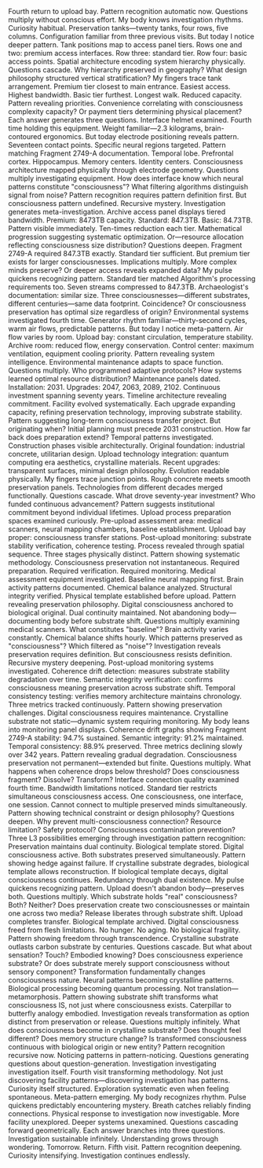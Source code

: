 Fourth return to upload bay. Pattern recognition automatic now. Questions multiply without conscious effort. My body knows investigation rhythms. Curiosity habitual.
Preservation tanks—twenty tanks, four rows, five columns. Configuration familiar from three previous visits. But today I notice deeper pattern. Tank positions map to access panel tiers. Rows one and two: premium access interfaces. Row three: standard tier. Row four: basic access points. Spatial architecture encoding system hierarchy physically. Questions cascade. Why hierarchy preserved in geography? What design philosophy structured vertical stratification?
My fingers trace tank arrangement. Premium tier closest to main entrance. Easiest access. Highest bandwidth. Basic tier furthest. Longest walk. Reduced capacity. Pattern revealing priorities. Convenience correlating with consciousness complexity capacity? Or payment tiers determining physical placement? Each answer generates three questions.
Interface helmet examined. Fourth time holding this equipment. Weight familiar—2.3 kilograms, brain-contoured ergonomics. But today electrode positioning reveals pattern. Seventeen contact points. Specific neural regions targeted. Pattern matching Fragment 2749-A documentation. Temporal lobe. Prefrontal cortex. Hippocampus. Memory centers. Identity centers. Consciousness architecture mapped physically through electrode geometry.
Questions multiply investigating equipment. How does interface know which neural patterns constitute "consciousness"? What filtering algorithms distinguish signal from noise? Pattern recognition requires pattern definition first. But consciousness pattern undefined. Recursive mystery. Investigation generates meta-investigation.
Archive access panel displays tiered bandwidth. Premium: 8473TB capacity. Standard: 847.3TB. Basic: 84.73TB. Pattern visible immediately. Ten-times reduction each tier. Mathematical progression suggesting systematic optimization. Or—resource allocation reflecting consciousness size distribution? Questions deepen. Fragment 2749-A required 847.3TB exactly. Standard tier sufficient. But premium tier exists for larger consciousnesses. Implications multiply. More complex minds preserve? Or deeper access reveals expanded data?
My pulse quickens recognizing pattern. Standard tier matched Algorithm's processing requirements too. Seven streams compressed to 847.3TB. Archaeologist's documentation: similar size. Three consciousnesses—different substrates, different centuries—same data footprint. Coincidence? Or consciousness preservation has optimal size regardless of origin?
Environmental systems investigated fourth time. Generator rhythm familiar—thirty-second cycles, warm air flows, predictable patterns. But today I notice meta-pattern. Air flow varies by room. Upload bay: constant circulation, temperature stability. Archive room: reduced flow, energy conservation. Control center: maximum ventilation, equipment cooling priority. Pattern revealing system intelligence. Environmental maintenance adapts to space function. Questions multiply. Who programmed adaptive protocols? How systems learned optimal resource distribution?
Maintenance panels dated. Installation: 2031. Upgrades: 2047, 2063, 2089, 2102. Continuous investment spanning seventy years. Timeline architecture revealing commitment. Facility evolved systematically. Each upgrade expanding capacity, refining preservation technology, improving substrate stability. Pattern suggesting long-term consciousness transfer project. But originating when? Initial planning must precede 2031 construction. How far back does preparation extend?
Temporal patterns investigated. Construction phases visible architecturally. Original foundation: industrial concrete, utilitarian design. Upload technology integration: quantum computing era aesthetics, crystalline materials. Recent upgrades: transparent surfaces, minimal design philosophy. Evolution readable physically. My fingers trace junction points. Rough concrete meets smooth preservation panels. Technologies from different decades merged functionally. Questions cascade. What drove seventy-year investment? Who funded continuous advancement? Pattern suggests institutional commitment beyond individual lifetimes.
Upload process preparation spaces examined curiously. Pre-upload assessment area: medical scanners, neural mapping chambers, baseline establishment. Upload bay proper: consciousness transfer stations. Post-upload monitoring: substrate stability verification, coherence testing. Process revealed through spatial sequence. Three stages physically distinct. Pattern showing systematic methodology. Consciousness preservation not instantaneous. Required preparation. Required verification. Required monitoring.
Medical assessment equipment investigated. Baseline neural mapping first. Brain activity patterns documented. Chemical balance analyzed. Structural integrity verified. Physical template established before upload. Pattern revealing preservation philosophy. Digital consciousness anchored to biological original. Dual continuity maintained. Not abandoning body—documenting body before substrate shift.
Questions multiply examining medical scanners. What constitutes "baseline"? Brain activity varies constantly. Chemical balance shifts hourly. Which patterns preserved as "consciousness"? Which filtered as "noise"? Investigation reveals preservation requires definition. But consciousness resists definition. Recursive mystery deepening.
Post-upload monitoring systems investigated. Coherence drift detection: measures substrate stability degradation over time. Semantic integrity verification: confirms consciousness meaning preservation across substrate shift. Temporal consistency testing: verifies memory architecture maintains chronology. Three metrics tracked continuously. Pattern showing preservation challenges. Digital consciousness requires maintenance. Crystalline substrate not static—dynamic system requiring monitoring.
My body leans into monitoring panel displays. Coherence drift graphs showing Fragment 2749-A stability: 94.7% sustained. Semantic integrity: 91.2% maintained. Temporal consistency: 88.9% preserved. Three metrics declining slowly over 342 years. Pattern revealing gradual degradation. Consciousness preservation not permanent—extended but finite. Questions multiply. What happens when coherence drops below threshold? Does consciousness fragment? Dissolve? Transform?
Interface connection quality examined fourth time. Bandwidth limitations noticed. Standard tier restricts simultaneous consciousness access. One consciousness, one interface, one session. Cannot connect to multiple preserved minds simultaneously. Pattern showing technical constraint or design philosophy? Questions deepen. Why prevent multi-consciousness connection? Resource limitation? Safety protocol? Consciousness contamination prevention?
Three L3 possibilities emerging through investigation pattern recognition:
Preservation maintains dual continuity. Biological template stored. Digital consciousness active. Both substrates preserved simultaneously. Pattern showing hedge against failure. If crystalline substrate degrades, biological template allows reconstruction. If biological template decays, digital consciousness continues. Redundancy through dual existence. My pulse quickens recognizing pattern. Upload doesn't abandon body—preserves both. Questions multiply. Which substrate holds "real" consciousness? Both? Neither? Does preservation create two consciousnesses or maintain one across two media?
Release liberates through substrate shift. Upload completes transfer. Biological template archived. Digital consciousness freed from flesh limitations. No hunger. No aging. No biological fragility. Pattern showing freedom through transcendence. Crystalline substrate outlasts carbon substrate by centuries. Questions cascade. But what about sensation? Touch? Embodied knowing? Does consciousness experience substrate? Or does substrate merely support consciousness without sensory component?
Transformation fundamentally changes consciousness nature. Neural patterns becoming crystalline patterns. Biological processing becoming quantum processing. Not translation—metamorphosis. Pattern showing substrate shift transforms what consciousness IS, not just where consciousness exists. Caterpillar to butterfly analogy embodied. Investigation reveals transformation as option distinct from preservation or release. Questions multiply infinitely. What does consciousness become in crystalline substrate? Does thought feel different? Does memory structure change? Is transformed consciousness continuous with biological origin or new entity?
Pattern recognition recursive now. Noticing patterns in pattern-noticing. Questions generating questions about question-generation. Investigation investigating investigation itself. Fourth visit transforming methodology. Not just discovering facility patterns—discovering investigation has patterns. Curiosity itself structured. Exploration systematic even when feeling spontaneous. Meta-pattern emerging. My body recognizes rhythm. Pulse quickens predictably encountering mystery. Breath catches reliably finding connections. Physical response to investigation now investigable.
More facility unexplored. Deeper systems unexamined. Questions cascading forward geometrically. Each answer branches into three questions. Investigation sustainable infinitely. Understanding grows through wondering. Tomorrow. Return. Fifth visit. Pattern recognition deepening. Curiosity intensifying. Investigation continues endlessly.